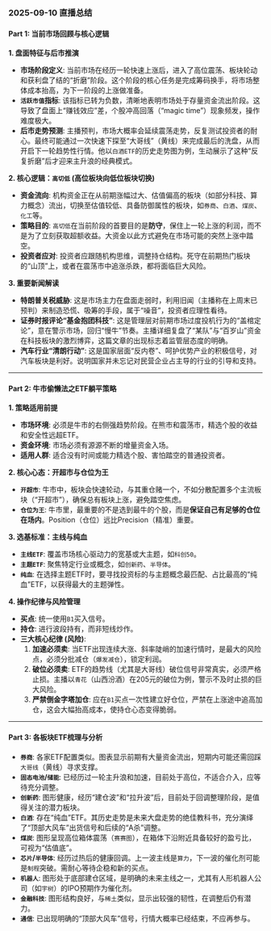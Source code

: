 ### 2025-09-10 直播总结

#### Part 1: 当前市场回顾与核心逻辑

**1. 盘面特征与后市推演**

*   **市场阶段定义**: 当前市场在经历一轮快速上涨后，进入了高位震荡、板块轮动和获利盘了结的“折磨”阶段。这个阶段的核心任务是完成筹码换手，将市场整体成本抬高，为下一阶段的上涨做准备。
*   **`活跃市值`指标**: 该指标已转为负数，清晰地表明市场处于存量资金流出阶段。这导致了盘面上“赚钱效应”差，个股冲高回落（“magic time”）现象频发，操作难度极大。
*   **后市走势预测**: 主播预判，市场大概率会延续震荡走势，反复测试投资者的耐心。最终可能通过一次快速下探至“大哥线”（黄线）来完成最后的洗盘，从而开启下一轮趋势性行情。他以`白酒ETF`的历史走势图为例，生动展示了这种“反复折磨”后才迎来主升浪的经典模式。

**2. 核心逻辑：`高切低` (高位板块向低位板块切换)**

*   **资金流向**: 机构资金正在从前期涨幅过大、估值偏高的板块（如部分科技、算力概念）流出，切换至估值较低、具备防御属性的板块，如`券商`、`白酒`、`煤炭`、`化工`等。
*   **策略目的**: `高切低`在当前阶段的首要目的是**防守**，保住上一轮上涨的利润，而不是为了立刻获取超额收益。大资金以此方式避免在市场可能的突然上涨中踏空。
*   **投资者应对**: 投资者应跟随机构思维，调整持仓结构。死守在前期热门板块的“山顶”上，或者在震荡市中追涨杀跌，都将面临巨大风险。

**3. 重要新闻解读**

*   **特朗普关税威胁**: 这是市场主力在盘面走弱时，利用旧闻（主播称在上周末已预判）来制造恐慌、吸筹的手段，属于“噪音”，投资者应理性看待。
*   **证券时报评论“基金抱团科技”**: 这是管理层对前期市场过度投机行为的“盖棺定论”，意在警示市场，回归“慢牛”节奏。主播详细复盘了“某队”与“百岁山”资金在科技板块的激烈博弈，这篇文章的出现标志着监管层态度的明确。
*   **汽车行业“清朗行动”**: 这是国家层面“反内卷”、呵护优势产业的积极信号，对汽车板块是利好。说明国家并未忘记对民营企业占主导的行业的引导和支持。

---

#### Part 2: 牛市偷懒法之ETF躺平策略

**1. 策略适用前提**

*   **市场环境**: 必须是牛市的右侧强趋势阶段。在熊市和震荡市，精选个股的收益和安全性远超ETF。
*   **资金环境**: 市场必须有源源不断的增量资金入场。
*   **适用人群**: 适合没有时间或能力精选个股、害怕踏空的普通投资者。

**2. 核心心态：开超市与仓位为王**

*   **`开超市`**: 牛市中，板块会快速轮动，与其重仓赌一个，不如分散配置多个主流板块（“开超市”），确保总有板块上涨，避免踏空焦虑。
*   **`仓位为王`**: 牛市里，最重要的不是选到最牛的个股，而是**保证自己有足够的仓位在场内**。Position（仓位）远比Precision（精准）重要。

**3. 选基标准：主线与纯血**

*   **`主线ETF`**: 覆盖市场核心驱动力的宽基或大主题，如`科创50`。
*   **`主题ETF`**: 聚焦特定行业或概念，如`创新药`、`半导体`。
*   **`纯血`**: 在选择主题ETF时，要寻找投资标的与主题概念最匹配、占比最高的“纯血”ETF，以获得最大的主题弹性。

**4. 操作纪律与风险管理**

*   **买点**: 统一使用`B1`买入信号。
*   **持仓**: 进行波段持有，而非短线炒作。
*   **三大核心纪律 (风险)**:
    1.  **加速必须卖**: 当ETF出现连续大涨、斜率陡峭的加速行情时，是最大的风险点，必须分批减仓（`爆发减仓`），锁定利润。
    2.  **破位必须卖**: ETF的趋势线（尤其是大哥线）破位信号非常真实，必须严格止损。主播以`青花`（山西汾酒）在205元的破位为例，警示不及时止损的巨大风险。
    3.  **严禁倒金字塔加仓**: 应在`B1`买点一次性建立好仓位，严禁在上涨途中追高加仓，这会大幅抬高成本，使持仓心态变得脆弱。

---

#### Part 3: 各板块ETF梳理与分析

*   **`券商`**: 各家ETF配置类似。图表显示前期有大量资金流出，短期内可能还需回踩`大哥线`（黄线）寻求支撑。
*   **`固态电池`/`储能`**: 已经历过一轮主升浪和加速，目前处于高位，不适合介入，应等待充分调整。
*   **`创新药`**: 图形健康，经历“建仓波”和“拉升波”后，目前处于回调整理阶段，是值得关注的潜力板块。
*   **`白酒`**: 存在“纯血”ETF。其历史走势是未来大盘走势的绝佳教科书，充分演绎了“顶部大风车”出货信号和后续的“A杀”调整。
*   **`煤炭`**: 图形呈现高位箱体震荡（`赛赛图`），在箱体下沿附近具备较好的盈亏比，可视为“估值底”。
*   **`芯片`/`半导体`**: 经历过热后的健康回调。上一波主线是`算力`，下一波的催化剂可能是`制程`突破。需耐心等待企稳和新的买点。
*   **`机器人`**: 图形处于底部建仓区域，是明确的未来主线之一，尤其有人形机器人公司（如`宇树`）的IPO预期作为催化剂。
*   **`金融科技`**: 图形结构良好，与`稀土`类似，显示出较强的韧性，在调整后仍有潜力。
*   **`通信`**: 已出现明确的“顶部大风车”信号，行情大概率已经结束，不应再参与。
